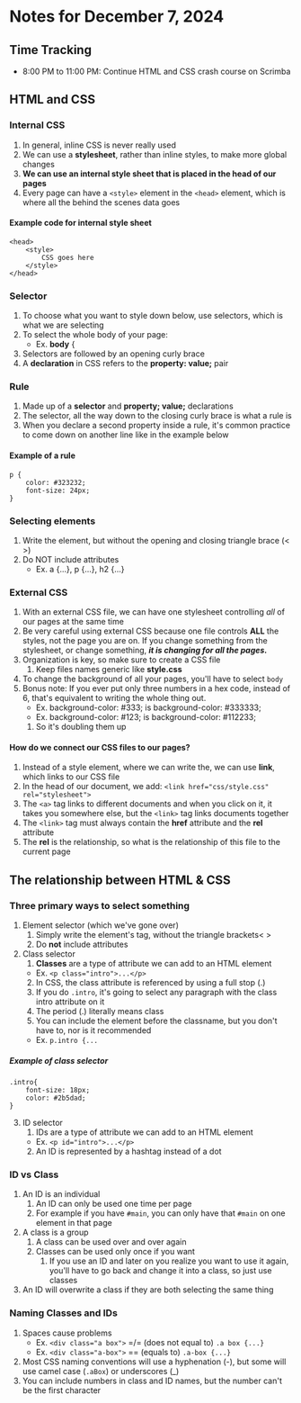 # Notes for December 7, 2024

## Time Tracking

- 8:00 PM to 11:00 PM: Continue HTML and CSS crash course on Scrimba

## HTML and CSS

### Internal CSS

1. In general, inline CSS is never really used
2. We can use a **stylesheet**, rather than inline styles, to make more global changes
3. **We can use an internal style sheet that is placed in the head of our pages**
4. Every page can have a `<style>` element in the `<head>` element, which is where all the behind the scenes data goes

#### Example code for internal style sheet

    <head>
        <style>
            CSS goes here
        </style>
    </head>

### Selector

1. To choose what you want to style down below, use selectors, which is what we are selecting
2. To select the whole body of your page:
    - Ex.    **body** {
3. Selectors are followed by an opening curly brace
4. A **declaration** in CSS refers to the **property: value;** pair

### Rule

1. Made up of a **selector** and **property; value;** declarations
2. The selector, all the way down to the closing curly brace is what a rule is
3. When you declare a second property inside a rule, it's common practice to come down on another line like in the example below

#### Example of a rule

    p {
        color: #323232;
        font-size: 24px;
    }

### Selecting elements

1. Write the element, but without the opening and closing triangle brace (< >)
2. Do NOT include attributes
    - Ex. a {...}, p {...}, h2 {...}

### External CSS

1. With an external CSS file, we can have one stylesheet controlling *all* of our pages at the same time 
2. Be very careful using external CSS because one file controls **ALL** the styles, not the page you are on. If you change something from the stylesheet, or change something, ***it is changing for all the pages.***
3. Organization is key, so make sure to create a CSS file
    1. Keep files names generic like **style.css**
4. To change the background of all your pages, you'll have to select `body`
5. Bonus note: If you ever put only three numbers in a hex code, instead of 6, that's equivalent to writing the whole thing out.
    - Ex. background-color: #333; is  background-color: #333333;
    - Ex. background-color: #123; is background-color: #112233;
    1. So it's doubling them up

#### How do we connect our CSS files to our pages?

1. Instead of a style element, where we can write the, we can use **link**, which links to our CSS file
2. In the head of our document, we add: `<link href="css/style.css" rel="stylesheet">`
3. The `<a>` tag links to different documents and when you click on it, it takes you somewhere else, but the `<link>` tag links documents together
4. The `<link>` tag must always contain the **href** attribute and the **rel** attribute
5. The **rel** is the relationship, so what is the relationship of this file to the current page

## The relationship between HTML & CSS

### Three primary ways to select something

1. Element selector (which we've gone over)
    1. Simply write the element's tag, without the triangle brackets< >
    2. Do **not** include attributes
2. Class selector
    1. **Classes** are a type of attribute we can add to an HTML element
    - Ex. `<p class="intro">...</p>`
    2. In CSS, the class attribute is referenced by using a full stop (.)
    3. If you do `.intro`, it's going to select any paragraph with the class intro attribute on it
    4. The period (.) literally means class
    5. You can include the element before the classname, but you don't have to, nor is it recommended 
    - Ex. `p.intro {...`
##### Example of class selector

    .intro{
        font-size: 18px;
        color: #2b5dad;
    }

3. ID selector
    1. IDs are a type of attribute we can add to an HTML element
    - Ex. `<p id="intro">...</p>`
    2. An ID is represented by a hashtag instead of a dot

### ID vs Class

1. An ID is an individual
    1. An ID can only be used one time per page
    2. For example if you have `#main`, you can only have that `#main` on one element in that page
2. A class is a group
    1. A class can be used over and over again
    2. Classes can be used only once if you want
        1. If you use an ID and later on you realize you want to use it again, you'll have to go back and change it into a class, so just use classes
3. An ID will overwrite a class if they are both selecting the same thing

### Naming Classes and IDs

1. Spaces cause problems
    - Ex. `<div class="a box">` =/= (does not equal to) `.a box {...}`
    - Ex. `<div class="a-box">` == (equals to) `.a-box {...}`
2. Most CSS naming conventions will use a hyphenation (-), but some will use camel case (`.aBox`) or underscores (_)
3. You can include numbers in class and ID names, but the number can't be the first character



    

